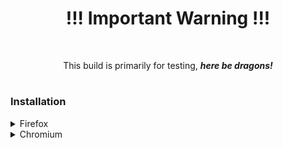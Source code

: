 <h1 align="center">!!! Important Warning !!!</h1>
<br>

<p align="center">This build is primarily for testing, <i><b>here be dragons!</b></i></p>
<h1></h1>

### Installation
<details>
  <summary>Firefox</summary>

  1. Extract the contents of the zip file into it's own folder

  <details>
  <summary>2. Open your extension settings and click on the gear icon</summary>
  
  ![help1](./help1.png)
  </details>

  3. Click "Debug Add-ons"

  4. Click "Load temporary Add-on..." and find the `src` directory
</details>

<details>
  <summary>Chromium</summary>

  1. Extract the contents of the zip file into it's own folder
  
  2. Open your extension settings

  3. Toggle developer mode *(Usually located on the same page)*

  4. Click "Load unpacked" and find the `src` directory
</details>